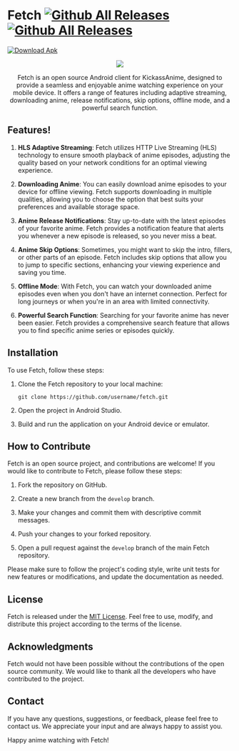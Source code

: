 # Fetch [![Github All Releases](https://img.shields.io/github/downloads/snehilrx/Fetch/total.svg)]() [![Github All Releases](https://img.shields.io/github/issues/snehilrx/Fetch/total.svg)]() 

[![Download Apk](https://custom-icon-badges.herokuapp.com/badge/-Download-blue?style=for-the-badge&logo=download&logoColor=white "Download Apk")](https://github.com/snehilrx/Fetch/releases/tag/0.0.1.39)


<p align="center">
<img src="https://github.com/snehilrx/Fetch/assets/7668602/e1916e36-6eb3-4941-9136-0d1605286e92"/>
</p>
<p align="center">
Fetch is an open source Android client for KickassAnime, designed to provide a seamless and enjoyable anime watching experience on your mobile device. It offers a range of features including adaptive streaming, downloading anime, release notifications, skip options, offline mode, and a powerful search function.
</p>


## Features!

1. **HLS Adaptive Streaming**: Fetch utilizes HTTP Live Streaming (HLS) technology to ensure smooth playback of anime episodes, adjusting the quality based on your network conditions for an optimal viewing experience.


2. **Downloading Anime**: You can easily download anime episodes to your device for offline viewing. Fetch supports downloading in multiple qualities, allowing you to choose the option that best suits your preferences and available storage space.

3. **Anime Release Notifications**: Stay up-to-date with the latest episodes of your favorite anime. Fetch provides a notification feature that alerts you whenever a new episode is released, so you never miss a beat.

4. **Anime Skip Options**: Sometimes, you might want to skip the intro, fillers, or other parts of an episode. Fetch includes skip options that allow you to jump to specific sections, enhancing your viewing experience and saving you time.

5. **Offline Mode**: With Fetch, you can watch your downloaded anime episodes even when you don't have an internet connection. Perfect for long journeys or when you're in an area with limited connectivity.

6. **Powerful Search Function**: Searching for your favorite anime has never been easier. Fetch provides a comprehensive search feature that allows you to find specific anime series or episodes quickly.

## Installation

To use Fetch, follow these steps:

1. Clone the Fetch repository to your local machine:

   ```
   git clone https://github.com/username/fetch.git
   ```

2. Open the project in Android Studio.

3. Build and run the application on your Android device or emulator.

## How to Contribute

Fetch is an open source project, and contributions are welcome! If you would like to contribute to Fetch, please follow these steps:

1. Fork the repository on GitHub.

2. Create a new branch from the `develop` branch.

3. Make your changes and commit them with descriptive commit messages.

4. Push your changes to your forked repository.

5. Open a pull request against the `develop` branch of the main Fetch repository.

Please make sure to follow the project's coding style, write unit tests for new features or modifications, and update the documentation as needed.

## License

Fetch is released under the [MIT License](LICENSE). Feel free to use, modify, and distribute this project according to the terms of the license.

## Acknowledgments

Fetch would not have been possible without the contributions of the open source community. We would like to thank all the developers who have contributed to the project.

## Contact

If you have any questions, suggestions, or feedback, please feel free to contact us. We appreciate your input and are always happy to assist you.

Happy anime watching with Fetch!
